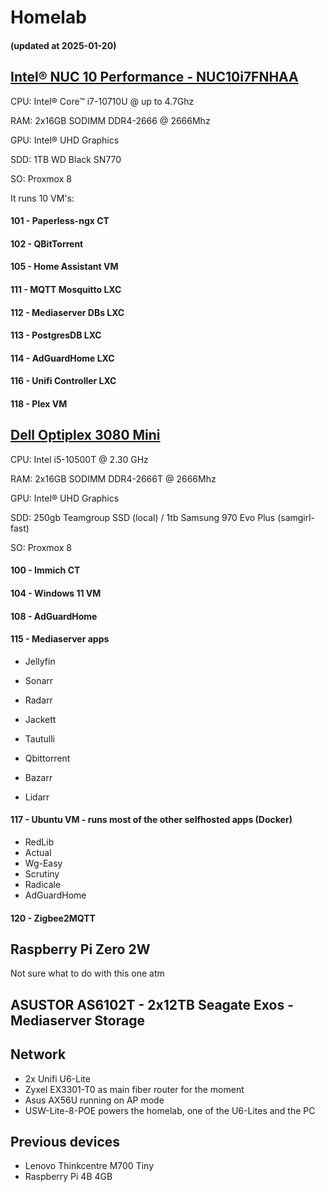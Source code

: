 # Homelab

#### (updated at 2025-01-20)

## [Intel® NUC 10 Performance - NUC10i7FNHAA](https://www.intel.com/content/www/us/en/products/sku/188813/intel-nuc-10-performance-mini-pc-nuc10i7fnhaa/specifications.html)

CPU: Intel® Core™ i7-10710U @ up to 4.7Ghz

RAM: 2x16GB SODIMM DDR4-2666 @ 2666Mhz

GPU: Intel® UHD Graphics

SDD: 1TB WD Black SN770

SO: Proxmox 8

It runs 10 VM's:

#### 101 - Paperless-ngx CT

#### 102 - QBitTorrent

#### 105 - Home Assistant VM

#### 111 - MQTT Mosquitto LXC

#### 112 - Mediaserver DBs LXC

#### 113 - PostgresDB LXC

#### 114 - AdGuardHome LXC

#### 116 - Unifi Controller LXC

#### 118 - Plex VM

## [Dell Optiplex 3080 Mini](https://www.dell.com/support/manuals/en-us/optiplex-3080-micro/optiplex3080_micro_specs/technical-specifications?guid=guid-26cc9b57-795f-4689-8649-667d70d1f3bd&lang=en-us)

CPU: Intel i5-10500T @ 2.30 GHz

RAM: 2x16GB SODIMM DDR4-2666T @ 2666Mhz

GPU: Intel® UHD Graphics

SDD: 250gb Teamgroup SSD (local) / 1tb Samsung 970 Evo Plus (samgirl-fast)

SO: Proxmox 8

#### 100 - Immich CT

#### 104 - Windows 11 VM

#### 108 - AdGuardHome

#### 115 - Mediaserver apps

- Jellyfin

- Sonarr

- Radarr

- Jackett

- Tautulli

- Qbittorrent

- Bazarr

- Lidarr


#### 117 - Ubuntu VM - runs most of the other selfhosted apps (Docker)

- RedLib
- Actual
- Wg-Easy
- Scrutiny
- Radicale
- AdGuardHome


#### 120 - Zigbee2MQTT

## Raspberry Pi Zero 2W

Not sure what to do with this one atm

## ASUSTOR AS6102T - 2x12TB Seagate Exos - Mediaserver Storage

## Network

- 2x Unifi U6-Lite
- Zyxel EX3301-T0 as main fiber router for the moment
- Asus AX56U running on AP mode
- USW-Lite-8-POE powers the homelab, one of the U6-Lites and the PC

## Previous devices
- Lenovo Thinkcentre M700 Tiny
- Raspberry Pi 4B 4GB